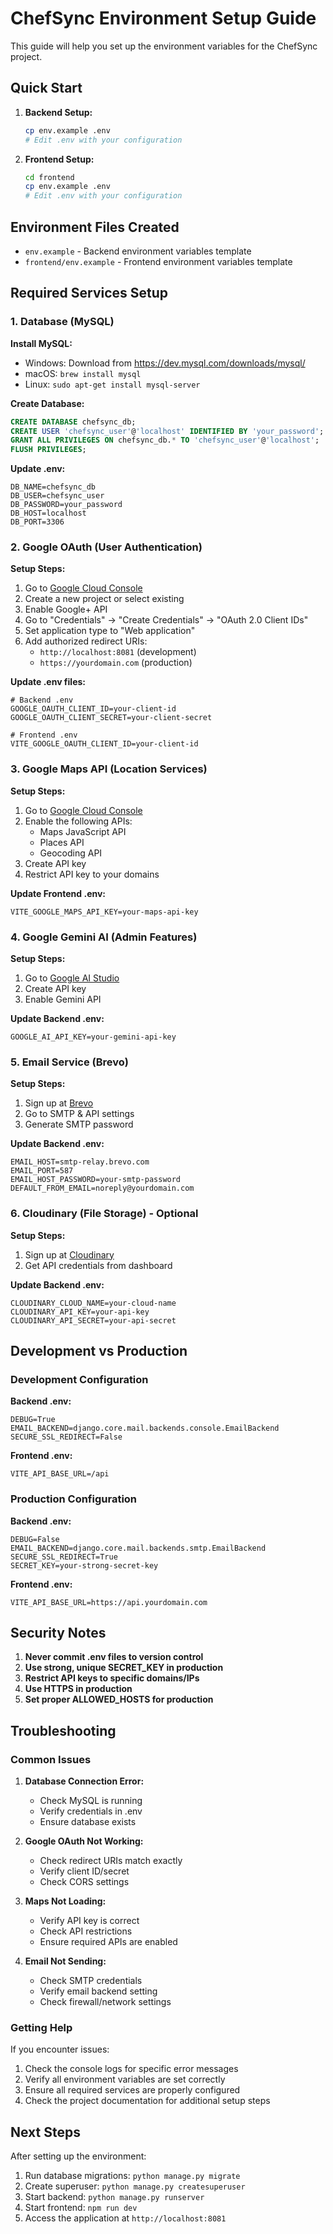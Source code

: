 # ChefSync Environment Setup Guide

This guide will help you set up the environment variables for the ChefSync project.

## Quick Start

1. **Backend Setup:**
   ```bash
   cp env.example .env
   # Edit .env with your configuration
   ```

2. **Frontend Setup:**
   ```bash
   cd frontend
   cp env.example .env
   # Edit .env with your configuration
   ```

## Environment Files Created

- `env.example` - Backend environment variables template
- `frontend/env.example` - Frontend environment variables template

## Required Services Setup

### 1. Database (MySQL)

**Install MySQL:**
- Windows: Download from https://dev.mysql.com/downloads/mysql/
- macOS: `brew install mysql`
- Linux: `sudo apt-get install mysql-server`

**Create Database:**
```sql
CREATE DATABASE chefsync_db;
CREATE USER 'chefsync_user'@'localhost' IDENTIFIED BY 'your_password';
GRANT ALL PRIVILEGES ON chefsync_db.* TO 'chefsync_user'@'localhost';
FLUSH PRIVILEGES;
```

**Update .env:**
```env
DB_NAME=chefsync_db
DB_USER=chefsync_user
DB_PASSWORD=your_password
DB_HOST=localhost
DB_PORT=3306
```

### 2. Google OAuth (User Authentication)

**Setup Steps:**
1. Go to [Google Cloud Console](https://console.developers.google.com/)
2. Create a new project or select existing
3. Enable Google+ API
4. Go to "Credentials" → "Create Credentials" → "OAuth 2.0 Client IDs"
5. Set application type to "Web application"
6. Add authorized redirect URIs:
   - `http://localhost:8081` (development)
   - `https://yourdomain.com` (production)

**Update .env files:**
```env
# Backend .env
GOOGLE_OAUTH_CLIENT_ID=your-client-id
GOOGLE_OAUTH_CLIENT_SECRET=your-client-secret

# Frontend .env
VITE_GOOGLE_OAUTH_CLIENT_ID=your-client-id
```

### 3. Google Maps API (Location Services)

**Setup Steps:**
1. Go to [Google Cloud Console](https://console.cloud.google.com/)
2. Enable the following APIs:
   - Maps JavaScript API
   - Places API
   - Geocoding API
3. Create API key
4. Restrict API key to your domains

**Update Frontend .env:**
```env
VITE_GOOGLE_MAPS_API_KEY=your-maps-api-key
```

### 4. Google Gemini AI (Admin Features)

**Setup Steps:**
1. Go to [Google AI Studio](https://makersuite.google.com/)
2. Create API key
3. Enable Gemini API

**Update Backend .env:**
```env
GOOGLE_AI_API_KEY=your-gemini-api-key
```

### 5. Email Service (Brevo)

**Setup Steps:**
1. Sign up at [Brevo](https://www.brevo.com/)
2. Go to SMTP & API settings
3. Generate SMTP password

**Update Backend .env:**
```env
EMAIL_HOST=smtp-relay.brevo.com
EMAIL_PORT=587
EMAIL_HOST_PASSWORD=your-smtp-password
DEFAULT_FROM_EMAIL=noreply@yourdomain.com
```

### 6. Cloudinary (File Storage) - Optional

**Setup Steps:**
1. Sign up at [Cloudinary](https://cloudinary.com/)
2. Get API credentials from dashboard

**Update Backend .env:**
```env
CLOUDINARY_CLOUD_NAME=your-cloud-name
CLOUDINARY_API_KEY=your-api-key
CLOUDINARY_API_SECRET=your-api-secret
```

## Development vs Production

### Development Configuration

**Backend .env:**
```env
DEBUG=True
EMAIL_BACKEND=django.core.mail.backends.console.EmailBackend
SECURE_SSL_REDIRECT=False
```

**Frontend .env:**
```env
VITE_API_BASE_URL=/api
```

### Production Configuration

**Backend .env:**
```env
DEBUG=False
EMAIL_BACKEND=django.core.mail.backends.smtp.EmailBackend
SECURE_SSL_REDIRECT=True
SECRET_KEY=your-strong-secret-key
```

**Frontend .env:**
```env
VITE_API_BASE_URL=https://api.yourdomain.com
```

## Security Notes

1. **Never commit .env files to version control**
2. **Use strong, unique SECRET_KEY in production**
3. **Restrict API keys to specific domains/IPs**
4. **Use HTTPS in production**
5. **Set proper ALLOWED_HOSTS for production**

## Troubleshooting

### Common Issues

1. **Database Connection Error:**
   - Check MySQL is running
   - Verify credentials in .env
   - Ensure database exists

2. **Google OAuth Not Working:**
   - Check redirect URIs match exactly
   - Verify client ID/secret
   - Check CORS settings

3. **Maps Not Loading:**
   - Verify API key is correct
   - Check API restrictions
   - Ensure required APIs are enabled

4. **Email Not Sending:**
   - Check SMTP credentials
   - Verify email backend setting
   - Check firewall/network settings

### Getting Help

If you encounter issues:
1. Check the console logs for specific error messages
2. Verify all environment variables are set correctly
3. Ensure all required services are properly configured
4. Check the project documentation for additional setup steps

## Next Steps

After setting up the environment:
1. Run database migrations: `python manage.py migrate`
2. Create superuser: `python manage.py createsuperuser`
3. Start backend: `python manage.py runserver`
4. Start frontend: `npm run dev`
5. Access the application at `http://localhost:8081`
